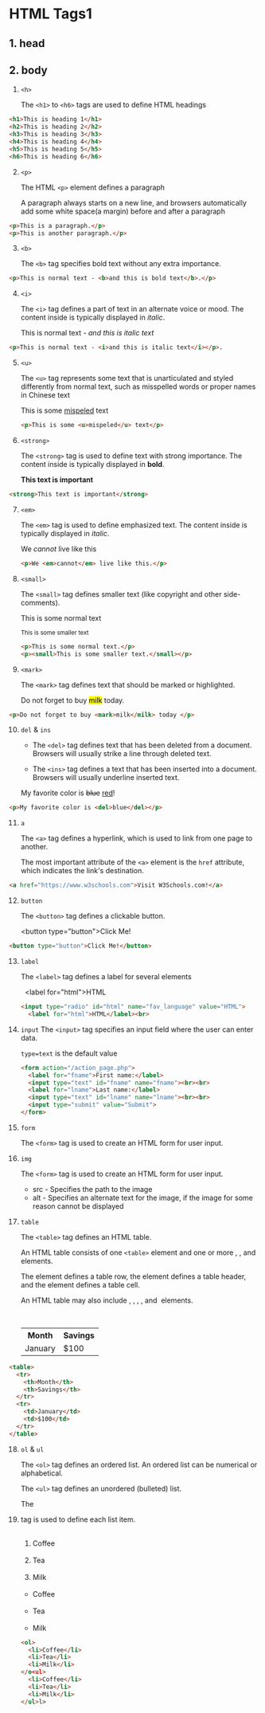 # HTML Tags1

## 1. head

## 2. body

1. `<h>` 
   
   The `<h1>` to `<h6>` tags are used to define HTML headings

```html
<h1>This is heading 1</h1>
<h2>This is heading 2</h2>
<h3>This is heading 3</h3>
<h4>This is heading 4</h4>
<h5>This is heading 5</h5>
<h6>This is heading 6</h6>
```

2. `<p>`
   
   The HTML `<p>` element defines a paragraph
   
   A paragraph always starts on a new line, and browsers automatically add some white space(a margin) before and after a paragraph

```html
<p>This is a paragraph.</p>
<p>This is another paragraph.</p>
```

3. `<b>`
   
   The `<b>` tag specifies bold text without any extra importance.

```html
<p>This is normal text - <b>and this is bold text</b>.</p>
```

4. `<i>`
   
   The `<i>` tag defines a part of text in an alternate voice or mood. The content inside is typically displayed in *italic*.
   
   <p>This is normal text - <i>and this is italic text</i></p>

```html
<p>This is normal text - <i>and this is italic text</i></p>. 
```

5. `<u>`
   
   The `<u>` tag represents some text that is unarticulated and styled differently from normal text, such as misspelled words or proper names in Chinese text
   
   <p>This is some <u>mispeled</u> text</p>
   
   ```html
   <p>This is some <u>mispeled</u> text</p>
   ```

6. `<strong>`
   
   The `<strong>` tag is used to define text with strong importance. The content inside is typically displayed in **bold**.
   
   <strong>This text is important</strong>

```html
<strong>This text is important</strong>
```

7. `<em>`
   
   The `<em>` tag is used to define emphasized text. The content inside is typically displayed in *italic*.
   
   <p>We <em>cannot</em> live like this </p>
   
   ```html
   <p>We <em>cannot</em> live like this.</p>
   ```

8. `<small>`
   
   The `<small>` tag defines smaller text (like copyright and other side-comments).
   
   <p>This is some normal text </p>
   
   <p><small>This is some smaller text</small></p>
   
   ```html
   <p>This is some normal text.</p>
   <p><small>This is some smaller text.</small></p>
   ```

9. `<mark>`
   
   The `<mark>` tag defines text that should be marked or highlighted.
   
   <p>Do not forget to buy <mark>milk</mark> today.</p>

```html
<p>Do not forget to buy <mark>milk</milk> today </p>
```

10. `del` & `ins`
    
    - The `<del>` tag defines text that has been deleted from a document. Browsers will usually strike a line through deleted text.
    
    - The `<ins>` tag defines a text that has been inserted into a document. Browsers will usually underline inserted text.
    
    <p>My favorite color is <del>blue</del> <ins>red</ins>!</p>

```html
<p>My favorite color is <del>blue</del></p>
```

11. `a`
    
    The `<a>` tag defines a hyperlink, which is used to link from one page to another.
    
    The most important attribute of the `<a>` element is the `href` attribute, which indicates the link's destination.

```html
<a href="https://www.w3schools.com">Visit W3Schools.com!</a>
```

12. `button`
    
    The `<button>` tag defines a clickable button.
    
    <button type="button">Click Me!</button>

```html
<button type="button">Click Me!</button>
```

13. `label`
    
    The `<label>` tag defines a label for several elements
    
      <label for="html">HTML</label>
    
    ```html
    <input type="radio" id="html" name="fav_language" value="HTML">
      <label for="html">HTML</label><br>
    ```

14. `input`
    The `<input>` tag specifies an input field where the user can enter data.
    
    `type=text` is the default value
    
    ```html
    <form action="/action_page.php">
      <label for="fname">First name:</label>
      <input type="text" id="fname" name="fname"><br><br>
      <label for="lname">Last name:</label>
      <input type="text" id="lname" name="lname"><br><br>
      <input type="submit" value="Submit">
    </form>
    ```

15. `form`
    
    The `<form>` tag is used to create an HTML form for user input.

16. `img`
    
    The `<form>` tag is used to create an HTML form for user input.
    
    - src - Specifies the path to the image
    - alt - Specifies an alternate text for the image, if the image for some reason cannot be displayed

17. `table`
    
    The `<table>` tag defines an HTML table.
    
    An HTML table consists of one `<table>` element and one or more , <tr>, <th> and <td> elements.
    
    The <tr> element defines a table row, the <th> element defines a table header, and the <td> element defines a table cell.
    
    An HTML table may also include [<caption>](https://www.w3schools.com/tags/tag_caption.asp), [<colgroup>](https://www.w3schools.com/tags/tag_colgroup.asp), [<thead>](https://www.w3schools.com/tags/tag_thead.asp), [<tfoot>](https://www.w3schools.com/tags/tag_tfoot.asp), and [<tbody>](https://www.w3schools.com/tags/tag_tbody.asp) elements.
    
    <table>  
      <tr>  
        <th>Month</th>  
        <th>Savings</th>  
      </tr>  
      <tr>  
        <td>January</td>  
        <td>$100</td>  
      </tr>  
    </table>

```html
<table>
  <tr>
    <th>Month</th>
    <th>Savings</th>
  </tr>
  <tr>
    <td>January</td>
    <td>$100</td>
  </tr>
</table>
```

18. `ol` & `ul`
    
    The `<ol>` tag defines an ordered list. An ordered list can be numerical or alphabetical.
    
    The `<ul>` tag defines an unordered (bulleted) list.
    
    The <li> tag is used to define each list item.
    
    <ol>  
      <li>Coffee</li>  
      <li>Tea</li>  
      <li>Milk</li>  
    </ol>
    
    <ul>  
      <li>Coffee</li>  
      <li>Tea</li>  
      <li>Milk</li>  
    </ul>
    
    ```html
    <ol>
      <li>Coffee</li>
      <li>Tea</li>
      <li>Milk</li>
    </o<ul>
      <li>Coffee</li>
      <li>Tea</li>
      <li>Milk</li>
    </ul>l>
    
    ```
